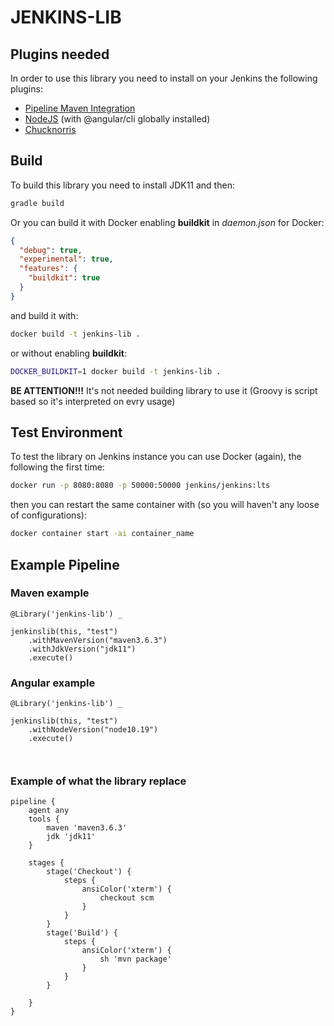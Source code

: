 JENKINS-LIB
===========

Plugins needed
--------------

In order to use this library you need to install on your Jenkins the following plugins:
 
* [Pipeline Maven Integration](https://plugins.jenkins.io/pipeline-maven/)
* [NodeJS](https://plugins.jenkins.io/nodejs/) (with @angular/cli globally installed)
* [Chucknorris](https://plugins.jenkins.io/chucknorris/)



Build
-----

To build this library you need to install JDK11 and then:

```bash
gradle build
```

Or you can build it with Docker enabling **buildkit** in *daemon.json* for Docker:

```json
{
  "debug": true,
  "experimental": true,
  "features": {
    "buildkit": true
  }
}
```

and build it with:

```bash
docker build -t jenkins-lib . 
```

or without enabling **buildkit**:

```bash
DOCKER_BUILDKIT=1 docker build -t jenkins-lib .
```

**BE ATTENTION!!!** It's not needed building library to use it (Groovy is script based so it's interpreted on evry usage)


Test Environment
----------------

To test the library on Jenkins instance you can use Docker (again), the following the first time:

```bash
docker run -p 8080:8080 -p 50000:50000 jenkins/jenkins:lts
```

then you can restart the same container with (so you will haven't any loose of configurations):

```bash
docker container start -ai container_name
```

Example Pipeline
----------------

### Maven example

```Jenkinsfile
@Library('jenkins-lib') _

jenkinslib(this, "test")
    .withMavenVersion("maven3.6.3")
    .withJdkVersion("jdk11")
    .execute()

```

### Angular example

```Jenkinsfile
@Library('jenkins-lib') _

jenkinslib(this, "test")
    .withNodeVersion("node10.19")
    .execute()



```

### Example of what the library replace

```
pipeline {
    agent any 
    tools {
        maven 'maven3.6.3'
        jdk 'jdk11'
    }
    
    stages {
        stage('Checkout') { 
            steps {
                ansiColor('xterm') {
                    checkout scm
                }
            }
        }
        stage('Build') { 
            steps {
                ansiColor('xterm') {
                    sh 'mvn package'
                }
            }
        }
        
    }
}
```

